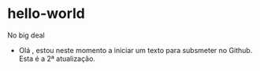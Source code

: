 # hello-world
No big deal
- Olá , estou neste momento a iniciar um texto para subsmeter no Github.
Esta é a 2ª atualização.
